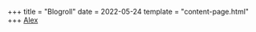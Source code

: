 +++
title = "Blogroll"
date = 2022-05-24
template = "content-page.html"
+++
[Alex](https://muscar.eu/)
